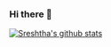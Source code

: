 ### Hi there 👋

[![Sreshtha's github stats](https://github-readme-stats.vercel.app/api?username=sreshtha10&hide=issues,prs)](https://github.com/anuraghazra/github-readme-stats)
